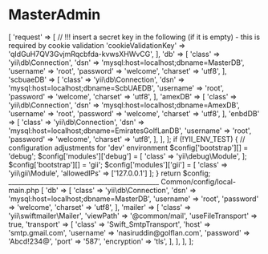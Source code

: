 # MasterAdmin

<?php

$config = [
    'components' => [
        'request' => [
            // !!! insert a secret key in the following (if it is empty) - this is required by cookie validation
            'cookieValidationKey' => 'qIdGuH7QV3GvjmRqcbfda-kvwsXHWvCG',
        ],
        'db' => [
            'class' => 'yii\db\Connection',
            'dsn' => 'mysql:host=localhost;dbname=MasterDB',
            'username' => 'root',
            'password' => 'welcome',
            'charset' => 'utf8',
        ],
         
        'scbuaeDB' => [
            'class' => 'yii\db\Connection',
            'dsn' => 'mysql:host=localhost;dbname=ScbUAEDB',
            'username' => 'root',
            'password' => 'welcome',
            'charset' => 'utf8',
        ],
        'amexDB' => [
            'class' => 'yii\db\Connection',
            'dsn' => 'mysql:host=localhost;dbname=AmexDB',
            'username' => 'root',
            'password' => 'welcome',
            'charset' => 'utf8',
        ],
        'enbdDB' => [
            'class' => 'yii\db\Connection',
            'dsn' => 'mysql:host=localhost;dbname=EmiratesGolfLanDB',
            'username' => 'root',
            'password' => 'welcome',
            'charset' => 'utf8',
        ],


    ],
];

if (!YII_ENV_TEST) {
    // configuration adjustments for 'dev' environment
    $config['bootstrap'][] = 'debug';
    $config['modules']['debug'] = [
        'class' => 'yii\debug\Module',
    ];

    $config['bootstrap'][] = 'gii';
    $config['modules']['gii'] = [
        'class' => 'yii\gii\Module',
        'allowedIPs' => ['127.0.0.1']
    ];
}
 
return $config;


_______________________________________________

Common/config/local-main.php

<?php
return [
    'components' => [
        'db' => [
            'class' => 'yii\db\Connection',
            'dsn' => 'mysql:host=localhost;dbname=MasterDB',
            'username' => 'root',
            'password' => 'welcome',
            'charset' => 'utf8',
        ],

        
        
        'mailer' => [
            'class' => 'yii\swiftmailer\Mailer',
            'viewPath' => '@common/mail',
            'useFileTransport' => true,
            'transport' => [
                'class' => 'Swift_SmtpTransport',
                'host' => 'smtp.gmail.com',
                'username' => 'nasiruddin@golflan.com',
                'password' => 'Abcd!234@',
                'port' => '587',
                'encryption' => 'tls',
            ],
        ],
    ],
];

 
